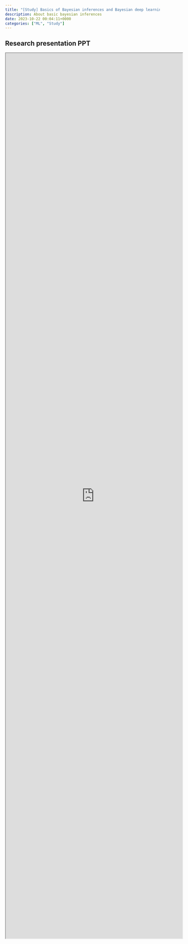 ```yaml
---
title: "[Study] Basics of Bayesian inferences and Bayesian deep learning" 
description: About basic bayesian inferences
date: 2023-10-22 00:04:11+0000
categories: ["ML", "Study"]
---
```



## Research presentation PPT 

<iframe src="https://kaistackr-my.sharepoint.com/personal/krait_kaist_ac_kr/_layouts/15/Doc.aspx?sourcedoc={ab5748e2-9e37-4ffa-a4c0-002ea0e690b7}&amp;action=embedview&amp;wdAr=1.7777777777777777" style="display:block; width:60vw; height: 72vh"></iframe>
